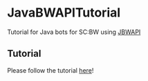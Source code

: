 # JavaBWAPITutorial

Tutorial for Java bots for SC:BW using [JBWAPI](https://github.com/JavaBWAPI/JBWAPI)

## Tutorial

Please follow the tutorial [here](https://github.com/JavaBWAPI/Java-BWAPI-Tutorial/wiki/Tutorial)!
